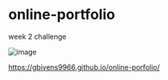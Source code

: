 # online-portfolio
week 2 challenge

![image](https://github.com/gbivens9966/online-porfolio/assets/134802763/ff7a0c33-1161-4da2-a9a2-1c0a336b4547)

https://gbivens9966.github.io/online-porfolio/


